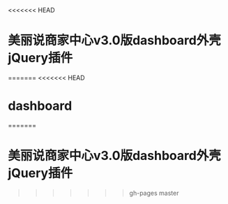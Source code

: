 <<<<<<< HEAD
# 美丽说商家中心v3.0版dashboard外壳jQuery插件
=======
<<<<<<< HEAD
# dashboard
=======
# 美丽说商家中心v3.0版dashboard外壳jQuery插件
>>>>>>> gh-pages
>>>>>>> master
